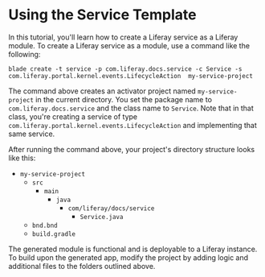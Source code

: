 # Using the Service Template [](id=using-the-service-template)

In this tutorial, you'll learn how to create a Liferay service as a Liferay
module. To create a Liferay service as a module, use a command like the
following:

    blade create -t service -p com.liferay.docs.service -c Service -s com.liferay.portal.kernel.events.LifecycleAction  my-service-project

The command above creates an activator project named `my-service-project` in the
current directory. You set the package name to `com.liferay.docs.service` and
the class name to `Service`. Note that in that class, you're creating a service
of type `com.liferay.portal.kernel.events.LifecycleAction` and implementing that
same service.

After running the command above, your project's directory structure looks like
this:

- `my-service-project`
    - `src`
        - `main`
            - `java`
                - `com/liferay/docs/service`
                    - `Service.java`
    - `bnd.bnd`
    - `build.gradle`

The generated module is functional and is deployable to a Liferay instance. To
build upon the generated app, modify the project by adding logic and additional
files to the folders outlined above.
